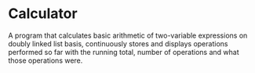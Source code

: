 # Calculator
A program that calculates basic arithmetic of two-variable expressions on doubly linked list basis, continuously stores and displays operations performed so far with the running total, number of operations and what those operations were. 
